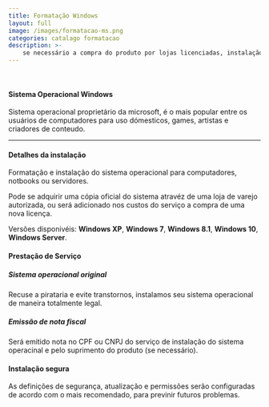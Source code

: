 ```yaml
---
title: Formatação Windows
layout: full
image: /images/formatacao-ms.png
categories: catalago formatacao
description: >-
    se necessário a compra do produto por lojas licenciadas, instalação e configuração de acordo com as preferências do cliente.
---
```


<br class="hide-ony-small"/>
<section class="row container-on-med-and-up">
<div class="carousel carousel-max col s12 m6" markdown="1">


</div>
<div class="col s12 m6">
<div class="container-only-small" markdown="1">

#### Sistema Operacional Windows ####
Sistema operacional proprietário da microsoft, é o mais popular entre os usuários de computadores para uso dómesticos, games, artistas e criadores de conteudo.

</div>
</div>
</section>

<hr/>

<section class="row container">
<div class="col s12 m6" markdown="1">

#### Detalhes da instalação ####
Formatação e instalação do sistema operacional para computadores, notbooks ou servidores. 

Pode se adquirir uma cópia oficial do sistema atravéz de uma loja de varejo autorizada, ou será adicionado nos custos do serviço a compra de uma nova licença.

Versões disponivéis: **Windows XP**, **Windows 7**, **Windows 8.1**, **Windows 10**, **Windows Server**.

</div>
<div class="col s12 m6" markdown="1">

#### Prestação de Serviço ####
##### Sistema operacional original #####
Recuse a pirataria e evite transtornos, instalamos seu sistema operacional de maneira totalmente legal.

##### Emissão de nota fiscal #####
Será emitido nota no CPF ou CNPJ do serviço de instalação do sistema operacinal e pelo suprimento do produto (se necessário).

#### Instalação segura ####
As definições de segurança, atualização e permissões serão configuradas de acordo com o mais recomendado, para previnir futuros problemas.

</div>
</section>